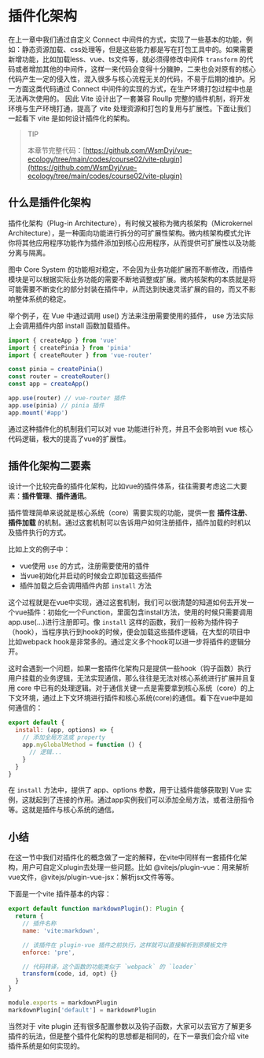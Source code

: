 # 插件化架构
在上一章中我们通过自定义 Connect 中间件的方式，实现了一些基本的功能，例如：静态资源加载、css处理等，但是这些能力都是写在打包工具中的。如果需要新增功能，比如加载less、vue、ts文件等，就必须得修改中间件 `transform` 的代码或者增加其他的中间件，这样一来代码会变得十分臃肿，二来也会对原有的核心代码产生一定的侵入性，混入很多与核心流程无关的代码，不易于后期的维护。另一方面这类代码通过 Connect 中间件的实现的方式，在生产环境打包过程中也是无法再次使用的。 因此 Vite 设计出了一套兼容 Roullp 完整的插件机制，将开发环境与生产环境打通，提高了 vite 处理资源和打包的复用与扩展性。下面让我们一起看下 vite 是如何设计插件化的架构。
<center>
  <ZoomImg src="../../../../public/images/node/static04.png" />
</center>

> TIP
>
> 本章节完整代码：[https://github.com/WsmDyj/vue-ecology/tree/main/codes/course02/vite-plugin](https://github.com/WsmDyj/vue-ecology/tree/main/codes/course02/vite-plugin) 


## 什么是插件化架构
插件化架构（Plug-in Architecture），有时候又被称为微内核架构（Microkernel Architecture），是一种面向功能进行拆分的可扩展性架构。微内核架构模式允许你将其他应用程序功能作为插件添加到核心应用程序，从而提供可扩展性以及功能分离与隔离。

<center>
  <ZoomImg style="width:450px" src="../../../../public/images/plugin/plugin01.jpeg" />
</center>

图中 Core System 的功能相对稳定，不会因为业务功能扩展而不断修改，而插件模块是可以根据实际业务功能的需要不断地调整或扩展。微内核架构的本质就是将可能需要不断变化的部分封装在插件中，从而达到快速灵活扩展的目的，而又不影响整体系统的稳定。

举个例子，在 Vue 中通过调用 use() 方法来注册需要使用的插件， use 方法实际上会调用插件内部 install 函数加载插件。
```js
import { createApp } from 'vue'
import { createPinia } from 'pinia'
import { createRouter } from 'vue-router'

const pinia = createPinia()
const router = createRouter()
const app = createApp()

app.use(router) // vue-router 插件
app.use(pinia) // pinia 插件
app.mount('#app')
```
通过这种插件化的机制我们可以对 vue 功能进行补充，并且不会影响到 vue 核心代码逻辑，极大的提高了vue的扩展性。

## 插件化架构二要素
设计一个比较完备的插件化架构，比如vue的插件体系，往往需要考虑这二大要素：**插件管理**、**插件通讯**。

插件管理简单来说就是核心系统（core）需要实现的功能，提供一套 **插件注册**、**插件加载** 的机制。通过这套机制可以告诉用户如何注册插件，插件加载的时机以及插件执行的方式。

比如上文的例子中：
* vue使用 `use` 的方式，注册需要使用的插件
* 当vue初始化并启动的时候会立即加载这些插件
* 插件加载之后会调用插件内部 `install` 方法

这个过程就是在vue中实现，通过这套机制，我们可以很清楚的知道如何去开发一个vue插件：初始化一个Function，里面包含install方法，使用的时候只需要调用app.use(...)进行注册即可。像 `install` 这样的函数，我们一般称为插件钩子（hook），当程序执行到hook的时候，便会加载这些插件逻辑，在大型的项目中比如webpack hook是非常多的。通过定义多个hook可以进一步将插件的逻辑分开。

这时会遇到一个问题，如果一套插件化架构只是提供一些hook（钩子函数）执行用户挂载的业务逻辑，无法实现通信，那么往往是无法对核心系统进行扩展并且复用 core 中已有的处理逻辑。对于通信关键一点是需要拿到核心系统（core）的上下文环境，通过上下文环境进行插件和核心系统(core)的通信。看下在vue中是如何通信的：
```js
export default {
  install: (app, options) => {
    // 添加全局方法或 property
    app.myGlobalMethod = function () {
      // 逻辑...
    }
  }
}
```
在 `install` 方法中，提供了 app、options 参数，用于让插件能够获取到 Vue 实例，这就起到了连接的作用。通过app实例我们可以添加全局方法，或者注册指令等。这就是插件与核心系统的通信。

## 小结
在这一节中我们对插件化的概念做了一定的解释，在vite中同样有一套插件化架构，用户可自定义plugin去处理一些问题。比如 @vitejs/plugin-vue：用来解析vue文件，@vitejs/plugin-vue-jsx：解析jsx文件等等。

下面是一个vite 插件基本的内容：
```js
export default function markdownPlugin(): Plugin {
  return {
    // 插件名称
    name: 'vite:markdown',

    // 该插件在 plugin-vue 插件之前执行，这样就可以直接解析到原模板文件
    enforce: 'pre',

    // 代码转译，这个函数的功能类似于 `webpack` 的 `loader`
    transform(code, id, opt) {}
  }
}

module.exports = markdownPlugin
markdownPlugin['default'] = markdownPlugin
```
当然对于 vite plugin 还有很多配置参数以及钩子函数，大家可以去官方了解更多插件的玩法，但是整个插件化架构的思想都是相同的，在下一章我们会介绍 vite 插件系统是如何实现的。